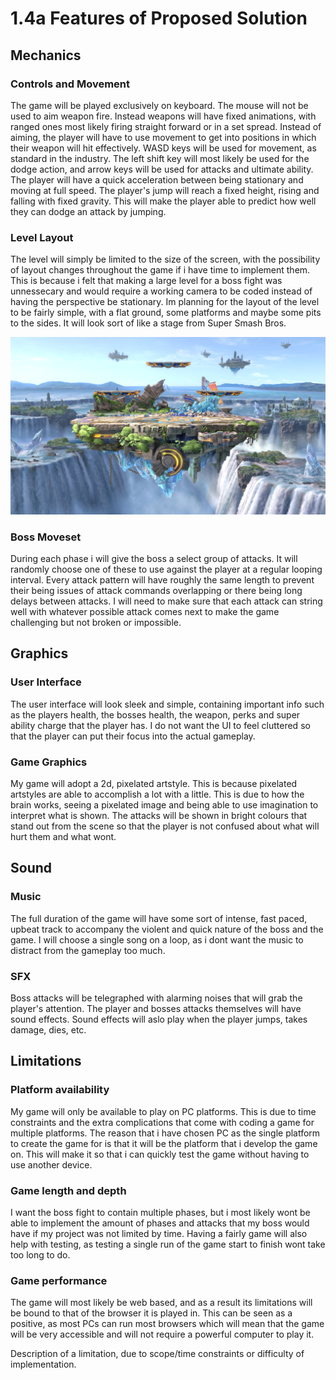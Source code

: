 # 1.4a Features of Proposed Solution

## Mechanics

### Controls and Movement

The game will be played exclusively on keyboard. The mouse will not be used to aim weapon fire. Instead weapons will have fixed animations, with ranged ones most likely firing straight forward or in a set spread. Instead of aiming, the player will have to use movement to get into positions in which their weapon will hit effectively. WASD keys will be used for movement, as standard in the industry. The left shift key will most likely be used for the dodge action, and arrow keys will be used for attacks and ultimate ability. The player will have a quick acceleration  between being stationary and moving at full speed. The player's jump will reach a fixed height, rising and falling with fixed gravity. This will make the player able to predict how well they can dodge an attack by jumping.&#x20;

### Level Layout

The level will simply be limited to the size of the screen, with the possibility of layout changes throughout the game if i have time to implement them. This is because i felt that making a large level for a boss fight was unnessecary and would require a working camera to be coded instead of having the perspective be stationary. Im planning for the layout of the level to be fairly simple, with a flat ground, some platforms and maybe some pits to the sides. It will look sort of like a stage from Super Smash Bros.

!['Battlefield' stage from Super Smash Bros Ultimate](<../.gitbook/assets/image (2).png>)

### Boss Moveset

During each phase i will give the boss a select group of attacks. It will randomly choose one of these to use against the player at a regular looping interval. Every attack pattern will have roughly the same length to prevent their being issues of attack commands overlapping or there being long delays between attacks. I will need to make sure that each attack can string well with whatever possible attack comes next to make the game challenging but not broken or impossible.

## Graphics



### User Interface

The user interface will look sleek and simple, containing important info such as the players health, the bosses health, the weapon, perks and super ability charge that the player has. I do not want the UI to feel cluttered so that the player can put their focus into the actual gameplay.

### Game Graphics

My game will adopt a 2d, pixelated artstyle. This is because pixelated artstyles are able to accomplish a lot with a little. This is due to how the brain works, seeing a pixelated image and being able to use imagination to interpret what is shown. The attacks will be shown in bright colours that stand out from the scene so that the player is not confused about what will hurt them and what wont.



## Sound

### Music

The full duration of the game will have some sort of intense, fast paced, upbeat track to accompany the violent and quick nature of the boss and the game. I will choose a single song on a loop, as i dont want the music to distract from the gameplay too much.

### SFX

Boss attacks will be telegraphed with alarming noises that will grab the player's attention. The player and bosses attacks themselves will have sound effects. Sound effects will aslo play when the player jumps, takes damage, dies, etc.

## Limitations

### Platform availability

My game will only be available to play on PC platforms. This is due to time constraints and the extra complications that come with coding a game for multiple platforms. The reason that i have chosen PC as the single platform to create the game for is that it will be the platform that i develop the game on. This will make it so that i can quickly test the game without having to use another device.

### Game length and depth

I want the boss fight to contain multiple phases, but i most likely wont be able to implement the amount of phases and attacks that my boss would have if my project was not limited by time. Having a fairly game will also help with testing, as testing a single run of the game start to finish wont take too long to do.

### Game performance

The game will most likely be web based, and as a result its limitations will be bound to that of the browser it is played in. This can be seen as a positive, as most PCs can run most browsers which will mean that the game will be very accessible and will not require a powerful computer to play it.









Description of a limitation, due to scope/time constraints or difficulty of implementation.
